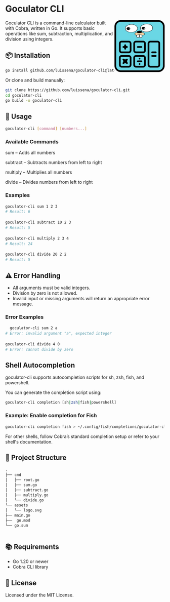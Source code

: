 # Goculator CLI

<img align="right" width="159px" src="assets/logo.svg">

Goculator CLI is a command-line calculator built with Cobra, written in Go.
It supports basic operations like sum, subtraction, multiplication, and division using integers.

## 📦 Installation

```sh
go install github.com/luissena/goculator-cli@latest
```

Or clone and build manually:

```sh
git clone https://github.com/luissena/goculator-cli.git
cd goculator-cli
go build -o goculator-cli
```

## 🚀 Usage

```sh
goculator-cli [command] [numbers...]
```

### Available Commands

sum – Adds all numbers

subtract – Subtracts numbers from left to right

multiply – Multiplies all numbers

divide – Divides numbers from left to right

### Examples

```sh
goculator-cli sum 1 2 3
# Result: 6

goculator-cli subtract 10 2 3
# Result: 5

goculator-cli multiply 2 3 4
# Result: 24

goculator-cli divide 20 2 2
# Result: 5
```

## ⚠️ Error Handling

- All arguments must be valid integers.
- Division by zero is not allowed.
- Invalid input or missing arguments will return an appropriate error message.

### Error Examples

```sh
  goculator-cli sum 2 a
# Error: invalid argument "a", expected integer

goculator-cli divide 4 0
# Error: cannot divide by zero
```

## Shell Autocompletion

goculator-cli supports autocompletion scripts for sh, zsh, fish, and powershell.

You can generate the completion script using:

```sh
goculator-cli completion [sh|zsh|fish|powershell]
```

### Example: Enable completion for Fish

```sh
goculator-cli completion fish > ~/.config/fish/completions/goculator-cli.fish
```

For other shells, follow Cobra’s standard completion setup or refer to your shell's documentation.

## 📁 Project Structure

```plaintext
.
├── cmd
│   ├── root.go
│   ├── sum.go
│   ├── subtract.go
│   ├── multiply.go
│   └── divide.go
└── assets
│   └── logo.svg
├── main.go
├──  go.mod
└── go.sum


```

## 📚 Requirements

- Go 1.20 or newer
- Cobra CLI library

## 📄 License

Licensed under the MIT License.
